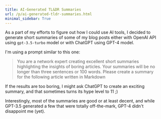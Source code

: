 ```yaml
---
title: AI-Generated TL&DR Summaries
url: /p/ai-generated-tldr-summaries.html
minimal_sidebar: True
---
```

As a part of my efforts to figure out how I could use AI tools, I decided to generate short summaries of some of my blog posts either with OpenAI API using `gpt-3.5-turbo` model or with ChatGPT using GPT-4 model.

I'm using a prompt similar to this one:

> You are a network expert creating excellent short summaries highlighting the insights of boring articles. Your summaries will be no longer than three sentences or 100 words. Please create a summary for the following article written in Markdown

If the results are too boring, I might ask ChatGPT to create an exciting summary, and that sometimes turns its hype level to 11 ;)

Interestingly, most of the summaries are good or at least decent, and while GPT-3.5 generated a few that were totally off-the-mark, GPT-4 didn't disappoint me (yet).
